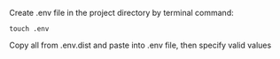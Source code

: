 Create .env file in the project directory 
by terminal command:

`touch .env`

Copy all from .env.dist and paste into .env file, then specify valid values 